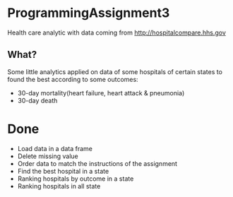 # ProgrammingAssignment3
Health care analytic with data coming from http://hospitalcompare.hhs.gov

## What?
Some little analytics applied on data of some hospitals of certain states to found the best according to some outcomes:
- 30-day mortality(heart failure, heart attack & pneumonia)
- 30-day death

# Done
- Load data in a data frame
- Delete missing value
- Order data to match the instructions of the assignment
- Find the best hospital in a state
- Ranking hospitals by outcome in a state
- Ranking hospitals in all state